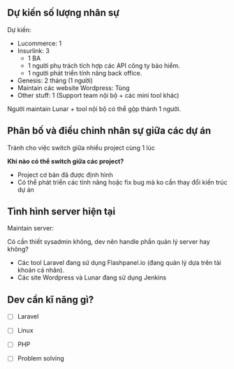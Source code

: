 
## Dự kiến số lượng nhân sự

Dự kiến: 
- Lucommerce: 1
- Insurlink: 3
	- 1 BA
	- 1 người phụ trách tích hợp các API công ty bảo hiểm.
	- 1 người phát triển tính năng back office.
- Genesis: 2 tháng (1 người)
- Maintain các website Wordpress: Tùng
- Other stuff: 1 (Support team nội bộ + các mini tool khác)

Người maintain Lunar + tool nội bộ có thể gộp thành 1 người.

## Phân bố và điều chỉnh nhân sự giữa các dự án

Tránh cho việc switch giữa nhiều project cùng 1 lúc

**Khi nào có thể switch giữa các project?**
- Project cơ bản đã được định hình
- Có thể phát triển các tính năng hoặc fix bug mà ko cần thay đổi kiến trúc dự án

## Tình hình server hiện tại

Maintain server:

Có cần thiết sysadmin không, dev nên handle phần quản lý server hay không?

- Các tool Laravel đang sử dụng Flashpanel.io (đang quản lý dựa trên tài khoản cá nhân).
- Các site Wordpress và Lunar đang sử dụng Jenkins

## Dev cần kĩ năng gì?

- [ ] Laravel
- [ ] Linux
- [ ] PHP
- [ ] Problem solving











